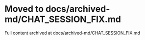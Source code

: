 ﻿# Moved to docs/archived-md/CHAT_SESSION_FIX.md

Full content archived at docs/archived-md/CHAT_SESSION_FIX.md
